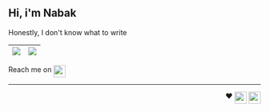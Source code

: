 ## Hi, i'm Nabak

Honestly, I don't know what to write
 
| <img align="center" src="https://github-stats.nabak.dev/api?username=nabakdev&show_icons=true&theme=tokyonight&include_all_commits=true&hide_border=true"/> | <img align="center" src="https://github-stats.nabak.dev/api/wakatime?username=nabak&api_domain=wakapi.nabak.dev&layout=compact&langs_count=16&bg_color=1e1e2e&text_color=cdd6f4&border_color=313244&custom_title=Wakapi Stats&title_color=cba6f7&icon_color=2F855A"/> |
| ----------------------------------------------------------------------------------------------------------------------------------------------------------- | ----------------------------------------------------------------------------------------------------------------------------------------------------------------------------------------- |

Reach me on <a href="https://t.me/nabakdev"><img align="top" height="24" src="https://img.shields.io/badge/Telegram-1793D1?logo=Telegram&logoColor=FFFFFF"/></a>

---

<p align="right">
  ♥️
  <img align="top" height="24" src="https://img.shields.io/badge/Artix%20Linux-1793D1?logo=artix-linux&logoColor=FFFFFF"/>
  <img align="top" height="24" src="https://img.shields.io/badge/Arch%20Linux-1793D1?logo=arch-linux&logoColor=FFFFFF"/>
</p>
